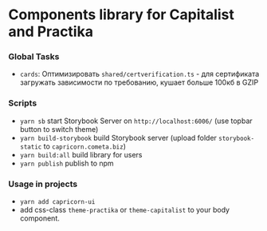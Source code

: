 # Components library for Capitalist and Practika

### Global Tasks

- `cards`: Оптимизировать `shared/certverification.ts` - для сертификата загружать зависимости по требованию, кушает больше 100кб в GZIP 
 
### Scripts

- `yarn sb` start Storybook Server on `http://localhost:6006/` (use topbar button to switch theme)
- `yarn build-storybook` build Storybook server (upload folder `storybook-static` to `capricorn.cometa.biz`)
- `yarn build:all` build library for users
- `yarn publish` publish to npm

### Usage in projects

- `yarn add capricorn-ui`
- add css-class `theme-practika` or `theme-capitalist` to your body component.
